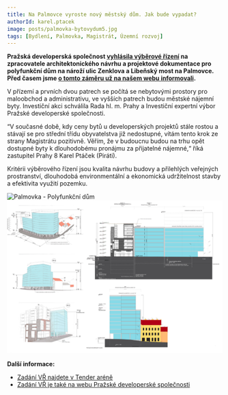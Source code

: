 ```yaml
---
title: Na Palmovce vyroste nový městský dům. Jak bude vypadat?
authorId: karel.ptacek
image: posts/palmovka-bytovydum5.jpg
tags: [Bydlení, Palmovka, Magistrát, Územní rozvoj]
---
```


**Pražská developerská společnost [vyhlásila výběrové řízení](https://pdspraha.eu/narozni-dum-libensky-most-zenklova-vyberove-rizeni-projektova-dokumentace/?fbclid=IwAR2BtmDk6aCv_UQ2bHIz8rCQ7V0s4N5Cy3ZVVllfXUvCpmX2UdPpBWvq9RY) na zpracovatele architektonického návrhu a projektové dokumentace pro polyfunkční dům na nároží ulic Zenklova a Libeňský most na Palmovce. Před časem jsme [o tomto záměru už na našem webu informovali](https://praha8.pirati.cz/aktuality/na-palmovce-vyroste-novy-dum-nabidne-50-mestskych-bytu.html).**

V přízemí a prvních dvou patrech se počítá se nebytovými prostory pro maloobchod a administrativu, ve vyšších patrech budou městské nájemní byty. Investiční akci schválila Rada hl. m. Prahy a Investiční expertní výbor Pražské developerské společnosti. 

“V současné době, kdy ceny bytů u developerských projektů stále rostou a stávají se pro střední třídu obyvatelstva již nedostupné, vítám tento krok ze strany Magistrátu pozitivně. Věřím, že v budoucnu budou na trhu opět dostupné byty k dlouhodobému pronájmu za přijatelné nájemné,“ říká zastupitel Prahy 8 Karel Ptáček (Piráti).

Kritérii výběrového řízení jsou kvalita návrhu budovy a přilehlých veřejných prostranství, dlouhodobá environmentální a ekonomická udržitelnost stavby a efektivita využití pozemku. 

![Palmovka - Polyfunkční dům](/assets/img/posts/palmovka-bytovydum3.png)
![Palmovka - Polyfunkční dům](/assets/img/posts/palmovka-bytovydum4.png)

**Další informace:**
- [Zadání VŘ najdete v Tender aréně](https://bit.ly/3Kx0gSP)
- [Zadání VŘ je také na webu Pražské developerské společnosti](https://bit.ly/3FCjxhY)
